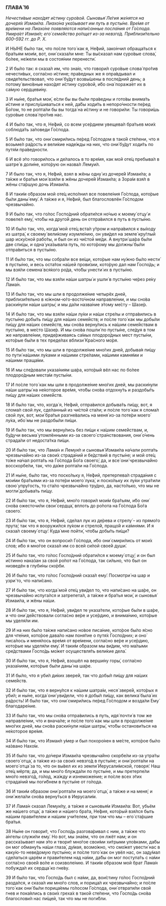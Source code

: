 ### ГЛАВА́ 16

_Нечести́вые нахо́дят и́стину суро́вой. Сыновья́ Ле́гия же́нятся на дочеря́х Измаи́ла. Лиахо́на ука́зывает им путь в пусты́не. Вре́мя от вре́мени на Лиахо́не появля́ются напи́санные посла́ния от Го́спода. Умира́ет Измаи́л; его́ семе́йство ро́пщет из-за невзго́д. Приблизи́тельно 600–592 гг. до Р. Х._

И НЫ́НЕ бы́ло так, что по́сле того́ как я, Не́фий, зако́нчил обраща́ться к бра́тьям мои́м, вот, они́ сказа́ли мне: Ты вы́сказал нам суро́вые слова́, бо́лее, не́жели мы в состоя́нии перенести́.

2 И бы́ло так: я сказа́л им, что зна́ю, что говори́л суро́вые слова́ про́тив нечести́вых, согла́сно и́стине; пра́ведных же я опра́вдывал и свиде́тельствовал, что они́ бу́дут возвы́шены в после́дний день; а потому́ вино́вные нахо́дят и́стину суро́вой, и́бо она́ поража́ет их в са́мую сердцеви́ну.

3 И ны́не, бра́тья мои́, е́сли бы вы бы́ли пра́ведны и гото́вы внима́ть и́стине и прислу́шиваться к ней, да́бы ходи́ть в непоро́чности пе́ред Бо́гом, то не ропта́ли бы вы тогда́ на и́стину и не говори́ли: Ты говори́шь суро́вые слова́ про́тив нас.

4 И бы́ло так, что я, Не́фий, со всем усе́рдием увещева́л бра́тьев мои́х соблюда́ть за́поведи Го́спода.

5 И бы́ло так, что они́ смири́лись пе́ред Го́сподом в тако́й сте́пени, что я возыме́л ра́дость и вели́кие наде́жды на них, что они́ бу́дут ходи́ть по путя́м пра́ведности.

6 И всё э́то говори́лось и де́лалось в то вре́мя, как мой оте́ц пребыва́л в шатре́ в доли́не, кото́рую он назва́л Лемуи́л.

7 И было так, что я, Не́фий, взял в жёны одну́ из дочере́й Измаи́ла; а та́кже и бра́тья мои́ взя́ли в жёны дочере́й Измаи́ла; а Зора́м взя́л в жёны ста́ршую дочь Измаи́ла.

8 И таки́м о́бразом мой оте́ц испо́лнил все повеле́ния Го́спода, кото́рые бы́ли даны́ ему́. А та́кже и я, Не́фий, был благословлён Го́сподом чрезвыча́йно.

9 И бы́ло так, что го́лос Госпо́дний обрати́лся но́чью к моему́ отцу́ и повеле́л ему́, что́бы на друго́й день он отпра́вился в путь в пусты́ню.

10 И бы́ло так, что, когда́ мой оте́ц вста́л у́тром и напра́вился к вы́ходу из шатра́, к своему́ вели́кому изумле́нию, он уви́дел на земле́ кру́глый шар иску́сной рабо́ты, и был он из чи́стой ме́ди. А внутри́ ша́ра бы́ли две спи́цы, и одна́ ука́зывала путь, по кото́рому мы должны́ бы́ли отпра́виться в пусты́ню.

11 И бы́ло так, что мы собра́ли все ве́щи, кото́рые нам ну́жно бы́ло нести́ в пусты́ню, и весь оста́ток на́шей прови́зии, кото́рую дал нам Госпо́дь; и мы взя́ли семена́ вся́кого ро́да, что́бы унести́ их в пусты́ню.

12 И бы́ло так, что мы взя́ли на́ши шатры́ и ушли́ в пусты́ню че́рез ре́ку Лама́н.

13 И бы́ло так, что мы шли в продолже́ние четырёх дней, приблизи́тельно в ю́жном-ю́го-восто́чном направле́нии, и мы сно́ва раски́нули на́ши шатры́; и мы да́ли назва́ние э́тому ме́сту – Шазе́р.

14 И бы́ло так, что мы взя́ли на́ши лу́ки и на́ши стре́лы и отпра́вились в пусты́ню добы́ть пи́щу для на́ших семе́йств; и по́сле того́ как мы добы́ли пи́щу для на́ших семе́йств, мы сно́ва верну́лись к на́шим семе́йствам в пусты́ню, в ме́сто Шазе́р. И мы сно́ва пошли́ по пусты́не, сле́дуя в том же направле́нии, приде́рживаясь са́мых плодоро́дных мест пусты́ни, кото́рые бы́ли в тех преде́лах вблизи́ Кра́сного мо́ря.

15 И бы́ло так, что мы шли в продолже́ние мно́гих дней, добыва́я пи́щу по пути́ на́шими лу́ками и на́шими стре́лами, на́шими камня́ми и на́шими праща́ми.

16 И мы сле́довали указа́ниям ша́ра, кото́рый вёл нас по бо́лее плодоро́дным места́м пусты́ни.

17 И по́сле того́ как мы шли в продолже́ние мно́гих дней, мы раски́нули на́ши шатры́ на не́которое вре́мя, что́бы сно́ва отдохну́ть и раздобы́ть пи́щу для на́ших семе́йств.

18 И бы́ло так, что, когда́ я, Не́фий, отпра́вился добыва́ть пи́щу, вот, я слома́л свой лук, сде́ланный из чи́стой ста́ли; и по́сле того́ как я слома́л свой лук, вот, мои́ бра́тья разгне́вались на меня́ из-за поте́ри моего́ лу́ка, ибо́ мы не раздобы́ли пи́щи.

19 И бы́ло так, что мы верну́лись без пи́щи к на́шим семе́йствам, и, бу́дучи весьма́ утомлёнными из-за своего́ стра́нствования, они́ о́чень страда́ли от недоста́тка пи́щи.

20 И бы́ло так, что Лама́н и Лемуи́л и сыновья́ Измаи́ла на́чали ропта́ть чрезвыча́йно из-за свои́х страда́ний и бе́дствий в пусты́не; и мой оте́ц то́же на́чал ропта́ть на Го́спода Бо́га своего́; да, и все́ они́ чрезвыча́йно восскорбе́ли, так, что да́же ропта́ли на Го́спода.

21 И ны́не, бы́ло так, что поско́льку я, Не́фий, претерпева́л страда́ния с мои́ми бра́тьями из-за поте́ри моего́ лука́, и поско́льку их лу́ки утра́тили свою́ упру́гость, то ста́ло чрезвыча́йно тру́дно, да, насто́лько, что мы не могли́ добыва́ть пи́щу.

22 И бы́ло так, что я, Не́фий, мно́го говори́л мои́м бра́тьям, и́бо они́ сно́ва ожесточи́ли свои́ сердца́, вплоть до ро́пота на Го́спода Бо́га своего́.

23 И бы́ло так, что я, Не́фий, сде́лал лук из де́рева и стрелу́ – из прямо́го прута́; так что я вооружи́лся лу́ком и стрело́й, пращо́й и ка́мнями. И я сказа́л своему́ отцу́: Куда́ мне пойти́, что́бы добы́ть пи́щи?

24 И бы́ло так, что он вопроси́л Го́спода, и́бо они́ смири́лись от мои́х слов; и́бо я мно́гое сказа́л им со всей си́лой свое́й души́.

25 И бы́ло так, что го́лос Госпо́дний обрати́лся к моему́ отцу́; и он был и́стинно нака́зан за свой ро́пот на Го́спода, так си́льно, что был он низведён в глуби́ны ско́рби.

26 И бы́ло так, что го́лос Госпо́дний сказа́л ему́: Посмотри́ на шар и узри́ то, что напи́сано.

27 И бы́ло так, что когда́ мой оте́ц уви́дел то, что напи́сано на ша́ре, он чрезвыча́йно испуга́лся и затрепета́л, а та́кже и бра́тья мои́, и сыновья́ Измаи́ла, и жёны на́ши.

28 И бы́ло так, что я, Не́фий, уви́дел те указа́тели, кото́рые бы́ли в ша́ре, и что они́ де́йствовали согла́сно ве́ре и усе́рдию, и внима́нию, кото́рые мы уделя́ли им.

29 И на них бы́ло та́кже напи́сано но́вое писа́ние, кото́рое бы́ло я́сно для чте́ния, кото́рое дава́ло нам поня́тие о путя́х Госпо́дних; и оно́ писа́лось и меня́лось вре́мя от вре́мени, согла́сно ве́ре и усе́рдию, кото́рые мы уделя́ли ему́. И таки́м о́бразом мы ви́дим, что ма́лыми сре́дствами Госпо́дь мо́жет осуществля́ть вели́кие дела́.

30 И бы́ло так, что я, Не́фий, взошёл на верши́ну горы́, согла́сно указа́ниям, кото́рые бы́ли даны́ на ша́ре.

31 И бы́ло, что я уби́л ди́ких звере́й, так что добы́л пи́щу для на́ших семе́йств.

32 И бы́ло так, что я верну́лся к на́шим шатра́м, неся́ звере́й, кото́рых я уби́л; и ны́не, когда́ они́ уви́дели, что я добы́л пи́щу, как велика́ была́ их ра́дость! И бы́ло так, что они́ смири́лись пе́ред Го́сподом и возда́ли Ему́ благодаре́ние.

33 И бы́ло так, что мы сно́ва отпра́вились в путь, идя́ почти́ в том же направле́нии, что и внача́ле; и по́сле того́ как мы шли в продолже́ние мно́гих дней, мы сно́ва раски́нули на́ши шатры́, что́бы останови́ться на не́которое вре́мя.

34 И бы́ло так, что Измаи́л у́мер и был похоро́нен в ме́сте, кото́рое бы́ло на́звано Нахо́м.

35 И бы́ло так, что до́чери Измаи́ла чрезвыча́йно скорбе́ли из-за утра́ты своего́ отца́, а та́кже из-за свои́х невзго́д в пусты́не; и они́ ропта́ли на моего́ отца́ за то, что он вы́вел их из земли́ Иерусали́мской, говоря́: Наш оте́ц мёртв; да, и мы мно́го блужда́ли по пусты́не, и мы претерпе́ли мно́го невзго́д, го́лод, жа́жду и изнеможе́ние; и по́сле всех э́тих страда́ний мы поги́бнем в пусты́не от го́лода.

36 И таки́м о́бразом они́ ропта́ли на моего́ отца́, а та́кже и на меня́; и они́ жела́ли сно́ва верну́ться в Иерусали́м.

37 И Лама́н сказал Лемуи́лу, а та́кже и сыновья́м Измаи́ла: Вот, убьём же на́шего отца́, а та́кже и на́шего бра́та, Не́фия, кото́рый взя́лся быть на́шим прави́телем и на́шим учи́телем, при том что мы – его́ ста́ршие бра́тья.

38 Ны́не он говори́т, что Госпо́дь разгова́ривал с ним, а та́кже что а́нгелы служи́ли ему́. Но вот, мы зна́ем, что он лжёт нам; и он расска́зывает нам э́то и твори́т мно́гое свои́ми хи́трыми уло́вками, да́бы он мог обману́ть на́ши глаза́, ду́мая, возмо́жно, что смо́жет увести́ нас в каку́ю-то неве́домую пусты́ню; и по́сле того́ как он увёл нас, он заду́мал сде́латься царём и прави́телем над на́ми, да́бы он мог поступа́ть с на́ми согла́сно свое́й во́ле и соизволе́нию. И таки́м о́бразом мой брат Лама́н побужда́л их сердца́ ко гне́ву.

39 И бы́ло так, что Госпо́дь был с на́ми, да, вои́стину го́лос Госпо́дний разда́лся, и сказа́л им мно́го слов, и порица́л их чрезвыча́йно; и по́сле того́ как они́ бы́ли порица́емы го́лосом Го́спода, они́ отврати́ли свой гнев и пока́ялись в свои́х греха́х в тако́й сте́пени, что Госпо́дь сно́ва благослови́л нас пи́щей, так что мы не поги́бли.
